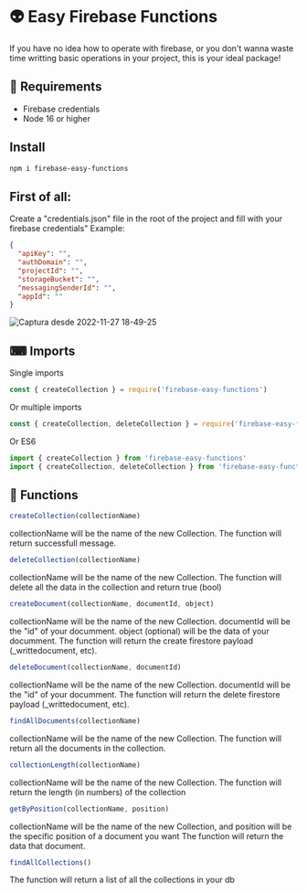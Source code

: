 # 👽 Easy Firebase Functions

If you have no idea how to operate with firebase, or you don't wanna waste time writting basic operations in your project, this is your ideal package!

## 💾 Requirements

- Firebase credentials
- Node 16 or higher

## Install

```bash
npm i firebase-easy-functions
```

## First of all:

Create a "credentials.json" file in the root of the project and fill with your firebase credentials"
Example:

```json
{
  "apiKey": "",
  "authDomain": "",
  "projectId": "",
  "storageBucket": "",
  "messagingSenderId": "",
  "appId": ""
}
```

![Captura desde 2022-11-27 18-49-25](https://user-images.githubusercontent.com/79473217/204161589-4e41be22-272d-475b-9a4e-ecbef173fe15.png)

## ⌨ Imports

Single imports

```javascript
const { createCollection } = require('firebase-easy-functions')
```

Or multiple imports

```javascript
const { createCollection, deleteCollection } = require('firebase-easy-functions')
```

Or ES6

```javascript
import { createCollection } from 'firebase-easy-functions'
import { createCollection, deleteCollection } from 'firebase-easy-functions'
```

## 📀 Functions

```javascript
createCollection(collectionName)
```

collectionName will be the name of the new Collection. The function will return successfull message.

```javascript
deleteCollection(collectionName)
```

collectionName will be the name of the new Collection.
The function will delete all the data in the collection and return true (bool)

```javascript
createDocument(collectionName, documentId, object)
```

collectionName will be the name of the new Collection. documentId will be the "id" of your documment. object (optional) will be the data of your documment.
The function will return the create firestore payload (\_writtedocument, etc).

```javascript
deleteDocument(collectionName, documentId)
```

collectionName will be the name of the new Collection. documentId will be the "id" of your documment.
The function will return the delete firestore payload (\_writtedocument, etc).

```javascript
findAllDocuments(collectionName)
```

collectionName will be the name of the new Collection.
The function will return all the documents in the collection.

```javascript
collectionLength(collectionName)
```

collectionName will be the name of the new Collection.
The function will return the length (in numbers) of the collection

```javascript
getByPosition(collectionName, position)
```

collectionName will be the name of the new Collection, and position will be the specific position of a document you want
The function will return the data that document.

```javascript
findAllCollections()
```

The function will return a list of all the collections in your db
